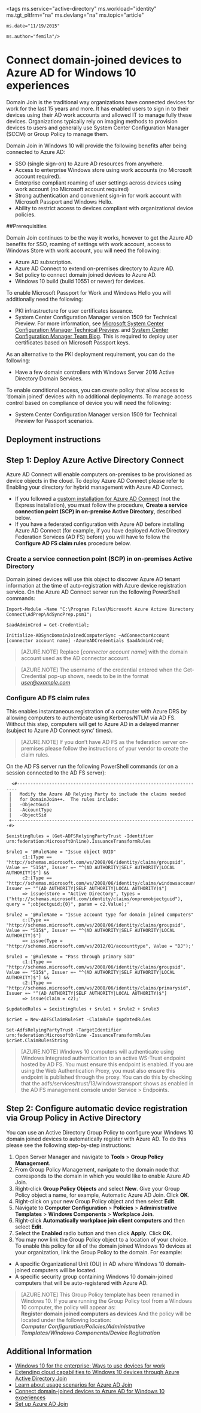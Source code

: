 <properties 
    pageTitle="Connect domain-joined devices to Azure AD for Windows 10 experiences | Microsoft Azure" 
    description="Explains how administrators can configure group policies to enable devices to be domain-joined to the enterprise network." 
    services="active-directory" 
    documentationCenter="" 
    authors="femila" 
    manager="stevenpo" 
    editor=""
    tags="azure-classic-portal"/>

<tags 
    ms.service="active-directory" 
    ms.workload="identity" 
    ms.tgt_pltfrm="na" 
    ms.devlang="na" 
    ms.topic="article" 

    ms.date="11/19/2015" 

    ms.author="femila"/>

# Connect domain-joined devices to Azure AD for Windows 10 experiences

Domain Join is the traditional way organizations have connected devices for work for the last 15 years and more. It has enabled users to sign in to their devices using their AD work accounts and allowed IT to manage fully these devices. Organizations typically rely on imaging methods to provision devices to users and generally use System Center Configuration Manager (SCCM) or Group Policy to manage them.

Domain Join in Windows 10 will provide the following benefits after being connected to Azure AD:

- SSO (single sign-on) to Azure AD resources from anywhere.
- Access to enterprise Windows store using work accounts (no Microsoft account required).
- Enterprise compliant roaming of user settings across devices using work account (no Microsoft account required)
- Strong authentication and convenient sign-in for work account with Microsoft Passport and Windows Hello.
- Ability to restrict access to devices compliant with organizational device policies.

##Prerequisities

Domain Join continues to be the way it works, however to get the Azure AD benefits for SSO, roaming of settings with work account, access to Windows Store with work account, you will need the following:

- Azure AD subscription.
- Azure AD Connect to extend on-premises directory to Azure AD.
- Set policy to connect domain joined devices to Azure AD.
- Windows 10 build (build 10551 or newer) for devices.

To enable Microsoft Passport for Work and Windows Hello you will additionally need the following:

- PKI infrastructure for user certificates issuance.
- System Center Configuration Manager version 1509 for Technical Preview. For more information, see [Microsoft System Center Configuration Manager Technical Preview](https://technet.microsoft.com/library/dn965439.aspx#BKMK_TP3Update). and [System Center Configuration Manager Team Blog](http://blogs.technet.com/b/configmgrteam/archive/2015/09/23/now-available-update-for-system-center-config-manager-tp3.aspx). This is required to deploy user certificates based on Microsoft Passport keys.

As an alternative to the PKI deployment requirement, you can do the following:

- Have a few domain controllers with Windows Server 2016 Active Directory Domain Services.

To enable conditional access, you can create policy that allow access to ‘domain joined’ devices with no additional deployments. To manage access control based on compliance of device you will need the following:

- System Center Configuration Manager version 1509 for Technical Preview for Passport scenarios.

## Deployment instructions


## Step 1: Deploy Azure Active Directory Connect

Azure AD Connect will enable computers on-premises to be provisioned as device objects in the cloud. To deploy Azure AD Connect please refer to Enabling your directory for hybrid management with Azure AD Connect.

 - If you followed a [custom installation for Azure AD Connect](active-directory-aadconnect-get-started-custom.md) (not the Express installation), you must follow the procedure, **Create a service connection point (SCP) in on-premise Active Directory**, described below.
 - If you have a federated configuration with Azure AD before installing Azure AD Connect (for example, if you have deployed Active Directory Federation Services (AD FS) before) you will have to follow the **Configure AD FS claim rules** procedure below.

### Create a service connection point (SCP) in on-premises Active Directory

Domain joined devices will use this object to discover Azure AD tenant information at the time of auto-registration with Azure device registration service. On the Azure AD Connect server run the following PowerShell commands: 

    Import-Module -Name "C:\Program Files\Microsoft Azure Active Directory Connect\AdPrep\AdSyncPrep.psm1";

    $aadAdminCred = Get-Credential;

    Initialize-ADSyncDomainJoinedComputerSync –AdConnectorAccount [connector account name] -AzureADCredentials $aadAdminCred;

>[AZURE.NOTE]
 Replace [*connector account name*] with the domain account used as the AD connector account.

>[AZURE.NOTE]
The username of the credential entered when the Get-Credential pop-up shows, needs to be in the format *user@example.com*

### Configure AD FS claim rules
This enables instantaneous registration of a computer with Azure DRS by allowing computers to authenticate using Kerberos/NTLM via AD FS. Without this step, computers will get to Azure AD in a delayed manner (subject to Azure AD Connect sync’ times). 

>[AZURE.NOTE]
If you don’t have AD FS as the federation server on-premises please follow the instructions of your vendor to create the claim rules.

On the AD FS server run the following PowerShell commands (or on a session connected to the AD FS server):

      <#----------------------------------------------------------------------
     |   Modify the Azure AD Relying Party to include the claims needed 
     |   for DomainJoin++.  The rules include:
     |   -ObjectGuid
     |   -AccountType
     |   -ObjectSid
     +---------------------------------------------------------------------#>
 
    $existingRules = (Get-ADFSRelyingPartyTrust -Identifier urn:federation:MicrosoftOnline).IssuanceTransformRules
 
    $rule1 = '@RuleName = "Issue object GUID" 
          c1:[Type == "http://schemas.microsoft.com/ws/2008/06/identity/claims/groupsid", Value =~ "515$", Issuer =~ "^(AD AUTHORITY|SELF AUTHORITY|LOCAL AUTHORITY)$"] &&
          c2:[Type == "http://schemas.microsoft.com/ws/2008/06/identity/claims/windowsaccountname", Issuer =~ "^(AD AUTHORITY|SELF AUTHORITY|LOCAL AUTHORITY)$"] 
          => issue(store = "Active Directory", types = ("http://schemas.microsoft.com/identity/claims/onpremobjectguid"), query = ";objectguid;{0}", param = c2.Value);'
 
    $rule2 = '@RuleName = "Issue account type for domain joined computers" 
          c:[Type == "http://schemas.microsoft.com/ws/2008/06/identity/claims/groupsid", Value =~ "515$", Issuer =~ "^(AD AUTHORITY|SELF AUTHORITY|LOCAL AUTHORITY)$"] 
          => issue(Type = "http://schemas.microsoft.com/ws/2012/01/accounttype", Value = "DJ");'
 
    $rule3 = '@RuleName = "Pass through primary SID" 
          c1:[Type == "http://schemas.microsoft.com/ws/2008/06/identity/claims/groupsid", Value =~ "515$", Issuer =~ "^(AD AUTHORITY|SELF AUTHORITY|LOCAL AUTHORITY)$"] && 
          c2:[Type == "http://schemas.microsoft.com/ws/2008/06/identity/claims/primarysid", Issuer =~ "^(AD AUTHORITY|SELF AUTHORITY|LOCAL AUTHORITY)$"] 
          => issue(claim = c2);'
 
    $updatedRules = $existingRules + $rule1 + $rule2 + $rule3
 
    $crSet = New-ADFSClaimRuleSet -ClaimRule $updatedRules
 
    Set-AdfsRelyingPartyTrust -TargetIdentifier urn:federation:MicrosoftOnline -IssuanceTransformRules $crSet.ClaimRulesString 

>[AZURE.NOTE]
Windows 10 computers will authenticate using Windows Integrated authentication to an active WS-Trust endpoint hosted by AD FS.  You must ensure this endpoint is enabled. If you are using the Web Authentication Proxy, you must also ensure this endpoint is published through the proxy. You can do this by checking that the adfs/services/trust/13/windowstransport shows as enabled in the AD FS management console under Service > Endpoints.


## Step 2: Configure automatic device registration via Group Policy in Active Directory

You can use an Active Directory Group Policy to configure your Windows 10 domain joined devices to automatically register with Azure AD. To do this please see the following step-by-step instructions:

1.  Open Server Manager and navigate to **Tools** > **Group Policy Management**.
2.  From Group Policy Management, navigate to the domain node that corresponds to the domain in which you would like to enable Azure AD Join.
3.  Right-click **Group Policy Objects** and select **New**. Give your Group Policy object a name, for example, Automatic Azure AD Join. Click **OK**.
4.  Right-click on your new Group Policy object and then select **Edit**.
5.  Navigate to **Computer Configuration** > **Policies** > **Administrative Templates** > **Windows Components** > **Workplace Join**.
6.  Right-click **Automatically workplace join client computers** and then select **Edit**.
7.  Select the **Enabled** radio button and then click **Apply**. Click **OK**.
8.  You may now link the Group Policy object to a location of your choice. To enable this policy for all of the domain joined Windows 10 devices at your organization, link the Group Policy to the domain. For example:
 - A specific Organizational Unit (OU) in AD where Windows 10 domain-joined computers will be located.
 - A specific security group containing Windows 10 domain-joined computers that will be auto-registered with Azure AD.
 
>[AZURE.NOTE]
This Group Policy template has been renamed in Windows 10. If you are running the Group Policy tool from a Windows 10 computer, the policy will appear as: <br>
**Register domain joined computers as devices**
And the policy will be located under the following location:<br>
***Computer Configuration/Policies/Administrative Templates/Windows Components/Device Registration***

 
## Additional Information
* [Windows 10 for the enterprise: Ways to use devices for work](active-directory-azureadjoin-windows10-devices-overview.md)
* [Extending cloud capabilities to Windows 10 devices through Azure Active Directory Join](active-directory-azureadjoin-user-upgrade.md)
* [Learn about usage scenarios for Azure AD Join](active-directory-azureadjoin-deployment-aadjoindirect.md)
* [Connect domain-joined devices to Azure AD for Windows 10 experiences](active-directory-azureadjoin-devices-group-policy.md)
* [Set up Azure AD Join](active-directory-azureadjoin-setup.md)




<!--HONumber=Mar16_HO4-->


